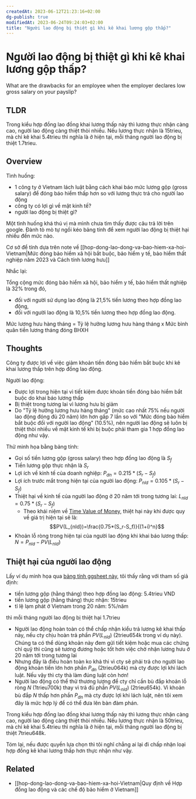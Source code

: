 ```yaml
---
createdAt: 2023-06-12T21:23:16+02:00
dg-publish: true
modifiedAt: 2023-06-24T09:24:03+02:00
title: "Người lao động bị thiệt gì khi kê khai lương gộp thấp?"
---
```

# Người lao động bị thiệt gì khi kê khai lương gộp thấp?

What are the drawbacks for an employee when the employer declares low gross salary on your payslip?

## TLDR

Trong kiểu hợp đồng lao đồng khai lương thấp này thì lương thực nhận càng cao, người lao động càng thiệt thòi nhiều. Nếu lương thực nhận là 15trieu, mà chỉ kê khai 5.4trieu thì nghĩa là ở hiện tại, mỗi tháng người lao động bị thiệt 1.7trieu.

## Overview

Tình huống:
- 1 công ty ở Vietnam lách luật bằng cách khai báo mức lương gộp (gross salary) để đóng báo hiểm thấp hơn so với lương thực trả cho người lao động
- công ty có lợi gì về mặt kinh tế?
- người lao động bị thiệt gì?

Một tình huống khá thú vị mà mình chưa tìm thấy được câu trả lời trên google. Đành tò mò tự ngồi kéo bảng tính để xem người lao động bị thiệt hại nhiều đến mức nào.

Cơ sở để tính dựa trên note về [[hop-dong-lao-dong-va-bao-hiem-xa-hoi-Vietnam|Mức đóng bảo hiểm xã hội bắt buộc, bảo hiểm y tế, bảo hiểm thất nghiệp năm 2023 và Cách tính lương hưu]]

Nhắc lại:

Tổng cộng mức đóng bảo hiểm xã hội, bảo hiểm y tế, bảo hiểm thất nghiệp là 32% trong đó,
- đối với người sử dụng lao động là 21,5% tiền lương theo hợp đồng lao động,
- đối với người lao động là 10,5% tiền lương theo hợp đồng lao động.

Mức lương hưu hàng tháng = Tỷ lệ hưởng lương hưu hàng tháng x Mức bình quân tiền lương tháng đóng BHXH

## Thoughts

Công ty được lợi về việc giảm khoản tiền đóng bảo hiểm bắt buộc khi kê khai lương thấp trên hợp đồng lao động.

Người lao động:
- Được lợi trong hiện tại vì tiết kiệm được khoản tiền đóng bảo hiểm bắt buộc do khai báo lương thấp
- Bị thiệt trong tương lai vì lương hưu bị giảm
- Do "Tỷ lệ hưởng lương hưu hàng tháng" (mức cao nhất 75% nếu người lao động đóng đủ 20 năm) lớn hơn gấp 7 lần so với "Mức đóng bảo hiểm bắt buộc đối với người lao động" (10.5%), nên người lao động sẽ luôn bị thiệt thòi nhiều về mặt kinh tế khi bị buộc phải tham gia 1 hợp đồng lao động như vậy.

Thử minh họa bằng bảng tính:
- Gọi số tiền lương gộp (gross salary) theo hợp đồng lao động là $S_f$
- Tiền lương gộp thực nhận là $S_r$
- Lợi ích về kinh tế của doanh nghiệp: $P_{dn}=0.215*(S_r-S_f)$
- Lợi ích trước mắt trong hiện tại của người lao động: $P_{nld}=0.105*(S_r-S_f)$
- Thiệt hại về kinh tế của người lao động ở 20 năm tới trong tương lai: $L_{nld}=0.75*(S_r-S_f)$
    - Theo khái niệm về [Time Value of Money](https://www.investopedia.com/articles/03/082703.asp), thiệt hại này khi được quy về giá trị hiện tại sẽ là: $$PV(L_{nld})=\frac{0.75*(S_r-S_f)}{(1+i)^n}$$
- Khoản lỗ ròng trong hiện tại của người lao động khi khai báo lương thấp: $N=P_{nld}-PV(L_{nld})$

## Thiệt hại của người lao động

Lấy ví dụ minh họa qua [bảng tính ggsheet này](https://docs.google.com/spreadsheets/d/1AtmwFi4dduYkv-86zGM1xM5M1vq99eExq4ycAMinEMQ/edit?usp=sharing), tôi thấy rằng với tham số giả định:
- tiền lương gộp (hằng tháng) theo hợp đồng lao động: 5.4trieu VND
- tiền lương gộp (hằng tháng) thực nhận: 15trieu
- tỉ lệ lạm phát ở Vietnam trong 20 năm: 5%/năm

thì mỗi tháng người lao động bị thiệt hại 1.7trieu
- Người lao động hoàn toàn có thể chấp nhận kiểu trả lương kê khai thấp này, nếu cty chịu hoàn trả phần $PV(L_{nld})$ (2trieu654k trong ví dụ này). Chúng ta có thể dùng khoản này đem gửi tiết kiệm hoặc mua các chứng chỉ quỹ thì cũng sẽ tương đương hoặc tốt hơn việc chờ nhận lương hưu ở 20 năm tới trong tương lai
- Nhưng đây là điều hoàn toàn ko khả thi vì cty sẽ phải trả cho người lao động khoản tiền lớn hơn phần $P_{dn}$ (2trieu064k) mà cty được lợi khi lách luật. Nếu vậy thì cty thà làm đúng luật còn hơn!
- Người lao động có thể thử thương lượng để cty chỉ cần bù đắp khoản lỗ ròng $N$ (1trieu700k) thay vì trả đủ phần $PV(L_{nld})$ (2trieu654k). Vì khoản bù đắp $N$ thấp hơn phần $P_{dn}$ mà cty được lợi khi lách luật, nên tôi xem đây là mức hợp lý để có thể đưa lên bàn đàm phán.

Trong kiểu hợp đồng lao đồng khai lương thấp này thì lương thực nhận càng cao, người lao động càng thiệt thòi nhiều. Nếu lương thực nhận là 50trieu, mà chỉ kê khai 5.4trieu thì nghĩa là ở hiện tại, mỗi tháng người lao động bị thiệt 7trieu648k.

Tóm lại, nếu được quyền lựa chọn thì tôi nghĩ chẳng ai lại đi chấp nhận loại hợp đồng kê khai lương thấp hơn thực nhận như vậy.

## Related

- [[hop-dong-lao-dong-va-bao-hiem-xa-hoi-Vietnam|Quy định về Hợp đồng lao động và các chế độ bảo hiểm ở Vietnam]]